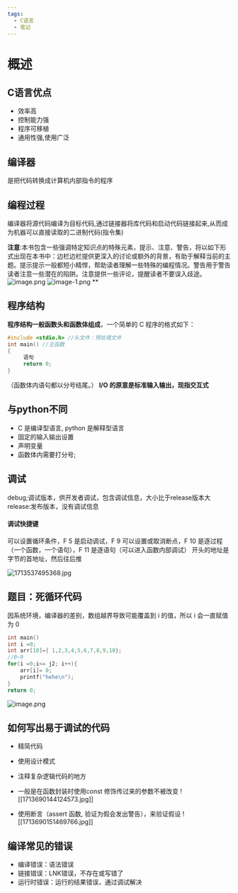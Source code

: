 ```yaml
---
tags:
  - C语言
  - 笔记
---
```


# 概述
## C语言优点
- 效率高
- 控制能力强
- 程序可移植
- 通用性强,使用广泛

## 编译器
是把代码转换成计算机内部指令的程序

## 编程过程
编译器将源代码编译为目标代码,通过链接器将库代码和启动代码链接起来,从而成为机器可以直接读取的二进制代码(指令集)

**注意**:本书包含一些强调特定知识点的特殊元素，提示、注意、警告，将以如下形式出现在本书中：边栏边栏提供更深入的讨论或额外的背景，有助于解释当前的主题。提示提示一般都短小精悍，帮助读者理解一些特殊的编程情况。警告用于警告读者注意一些潜在的陷阱。注意提供一些评论，提醒读者不要误入歧途。
![image.png](https://s1.vika.cn/space/2023/12/24/4a2bdf3a971449f98b8a90142dd1cc7b)
![image-1.png](https://s1.vika.cn/space/2023/12/24/17197ee486e54e7eba5e09b5eaead97d)
**
## 程序结构
**程序结构一般函数头和函数体组成**，一个简单的 C 程序的格式如下：
```C
#include <stdio.h> //头文件：预处理文件
int main() //主函数
{
     语句
     return 0;
}
```
（函数体内语句都以分号结尾。）
**I/O 的原意是标准输入输出，现指交互式**
## 与python不同
- C 是编译型语言, python 是解释型语言
- 固定的输入输出设置
- 声明变量
- 函数体内需要打分号;

## 调试
debug;调试版本，供开发者调试，包含调试信息，大小比于release版本大
release:发布版本，没有调试信息

#### 调试快捷键
可以设置循环条件，F 5 是启动调试，F 9 可以设置或取消断点，F 10 是逐过程（一个函数，一个语句），F 11 是逐语句（可以进入函数内部调试）
开头的地址是字节的首地址，然后往后推

![1713537495368.jpg](https://s1.vika.cn/space/2024/04/19/48ad37db298f48ffa7705bdd939ec02a)

## 题目：死循环代码
因系统环境，编译器的差别，数组越界导致可能覆盖到 i 的值，所以 i 会一直赋值为 0
```C
int main()
int i =0;
int arr[10]={ 1,2,3,4,5,6,7,8,9,10};
//0~9
for(i =0;i<= j2; i++){
	arr[i]= 0;
	printf("hehe\n");
}
return 0;
```

![image.png](https://s1.vika.cn/space/2024/04/21/abd2d5dcc711466ba7bc46fc90c2dd90)

## 如何写出易于调试的代码
- 精简代码
- 使用设计模式
- 注释复杂逻辑代码的地方

- 一般是在函数封装时使用const 修饰传过来的参数不被改变
![[1713690144124573.jpg]]

- 使用断言（assert 函数, 验证为假会发出警告），来验证假设
![[1713690151469766.jpg]]

## 编译常见的错误
- 编译错误：语法错误
- 链接错误：LNK错误，不存在或写错了
- 运行时错误：运行的结果错误，通过调试解决